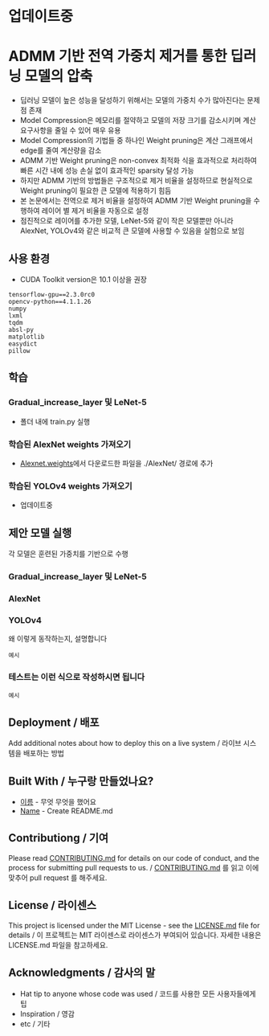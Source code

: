# 업데이트중

# ADMM 기반 전역 가중치 제거를 통한 딥러닝 모델의 압축

- 딥러닝 모델이 높은 성능을 달성하기 위해서는 모델의 가중치 수가 많아진다는 문제점 존재
- Model Compression은 메모리를 절약하고 모델의 저장 크기를 감소시키며 계산 요구사항을 줄일 수 있어 매우 유용
- Model Compression의 기법들 중 하나인 Weight pruning은 계산 그래프에서 edge를 줄여 계산량을 감소
- ADMM 기반 Weight pruning은 non-convex 최적화 식을 효과적으로 처리하여 빠른 시간 내에 성능 손실 없이 효과적인 sparsity 달성 가능
- 하지만 ADMM 기반의 방법들은 구조적으로 제거 비율을 설정하므로 현실적으로 Weight pruning이 필요한 큰 모델에 적용하기 힘듬
- 본 논문에서는 전역으로 제거 비율을 설정하여 ADMM 기반 Weight pruning을 수행하여 레이어 별 제거 비율을 자동으로 설정
- 점진적으로 레이어를 추가한 모델, LeNet-5와 같이 작은 모델뿐만 아니라 AlexNet, YOLOv4와 같은 비교적 큰 모델에 사용할 수 있음을 실험으로 보임

## 사용 환경

- CUDA Toolkit version은 10.1 이상을 권장

```
tensorflow-gpu==2.3.0rc0
opencv-python==4.1.1.26
numpy
lxml
tqdm
absl-py
matplotlib
easydict
pillow
```

## 학습

### Gradual_increase_layer 및 LeNet-5
- 폴더 내에 train.py 실행

### 학습된 AlexNet weights 가져오기
- [Alexnet.weights](https://www.cs.toronto.edu/~guerzhoy/tf_alexnet/bvlc_alexnet.npy)에서 다운로드한 파일을 ./AlexNet/ 경로에 추가

### 학습된 YOLOv4 weights 가져오기
- 업데이트중

## 제안 모델 실행

각 모델은 훈련된 가중치를 기반으로 수행

### Gradual_increase_layer 및 LeNet-5

### AlexNet

### YOLOv4

왜 이렇게 동작하는지, 설명합니다

```
예시
```

### 테스트는 이런 식으로 작성하시면 됩니다

```
예시
```

## Deployment / 배포

Add additional notes about how to deploy this on a live system / 라이브 시스템을 배포하는 방법

## Built With / 누구랑 만들었나요?

* [이름](링크) - 무엇 무엇을 했어요
* [Name](Link) - Create README.md

## Contributiong / 기여

Please read [CONTRIBUTING.md](https://gist.github.com/PurpleBooth/b24679402957c63ec426) for details on our code of conduct, and the process for submitting pull requests to us. / [CONTRIBUTING.md](https://gist.github.com/PurpleBooth/b24679402957c63ec426) 를 읽고 이에 맞추어 pull request 를 해주세요.

## License / 라이센스

This project is licensed under the MIT License - see the [LICENSE.md](https://gist.github.com/PurpleBooth/LICENSE.md) file for details / 이 프로젝트는 MIT 라이센스로 라이센스가 부여되어 있습니다. 자세한 내용은 LICENSE.md 파일을 참고하세요.

## Acknowledgments / 감사의 말

* Hat tip to anyone whose code was used / 코드를 사용한 모든 사용자들에게 팁
* Inspiration / 영감
* etc / 기타
